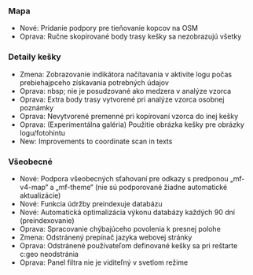 
### Mapa
- Nové: Pridanie podpory pre tieňovanie kopcov na OSM
- Oprava: Ručne skopírované body trasy kešky sa nezobrazujú všetky

### Detaily kešky
- Zmena: Zobrazovanie indikátora načítavania v aktivite logu počas prebiehajpceho získavania potrebných údajov
- Oprava: nbsp; nie je posudzované ako medzera v analýze vzorca
- Oprava: Extra body trasy vytvorené pri analýze vzorca osobnej poznámky
- Oprava: Nevytvorené premenné pri kopírovaní vzorca do inej kešky
- Oprava: (Experimentálna galéria) Použitie obrázka kešky pre obrázky logu/fotohintu
- New: Improvements to coordinate scan in texts

### Všeobecné
- Nové: Podpora všeobecných sťahovaní pre odkazy s predponou „mf-v4-map“ a „mf-theme“ (nie sú podporované žiadne automatické aktualizácie)
- Nové: Funkcia údržby preindexuje databázu
- Nové: Automatická optimalizácia výkonu databázy každých 90 dní (preindexovanie)
- Oprava: Spracovanie chýbajúceho povolenia k presnej polohe
- Zmena: Odstránený prepínač jazyka webovej stránky
- Oprava: Odstránené používateľom definované kešky sa pri reštarte c:geo neodstránia
- Oprava: Panel filtra nie je viditeľný v svetlom režime
